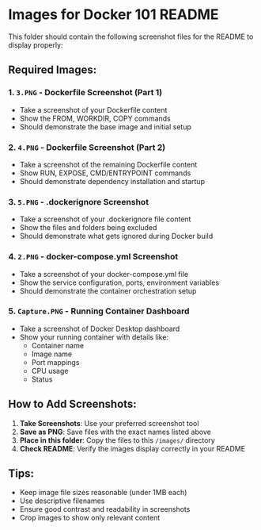 # Images for Docker 101 README

This folder should contain the following screenshot files for the README to display properly:

## Required Images:

### 1. `3.PNG` - Dockerfile Screenshot (Part 1)
- Take a screenshot of your Dockerfile content
- Show the FROM, WORKDIR, COPY commands
- Should demonstrate the base image and initial setup

### 2. `4.PNG` - Dockerfile Screenshot (Part 2) 
- Take a screenshot of the remaining Dockerfile content
- Show RUN, EXPOSE, CMD/ENTRYPOINT commands
- Should demonstrate dependency installation and startup

### 3. `5.PNG` - .dockerignore Screenshot
- Take a screenshot of your .dockerignore file content
- Show the files and folders being excluded
- Should demonstrate what gets ignored during Docker build

### 4. `2.PNG` - docker-compose.yml Screenshot
- Take a screenshot of your docker-compose.yml file
- Show the service configuration, ports, environment variables
- Should demonstrate the container orchestration setup

### 5. `Capture.PNG` - Running Container Dashboard
- Take a screenshot of Docker Desktop dashboard
- Show your running container with details like:
  - Container name
  - Image name
  - Port mappings
  - CPU usage
  - Status

## How to Add Screenshots:

1. **Take Screenshots**: Use your preferred screenshot tool
2. **Save as PNG**: Save files with the exact names listed above
3. **Place in this folder**: Copy the files to this `/images/` directory
4. **Check README**: Verify the images display correctly in your README

## Tips:
- Keep image file sizes reasonable (under 1MB each)
- Use descriptive filenames
- Ensure good contrast and readability in screenshots
- Crop images to show only relevant content
